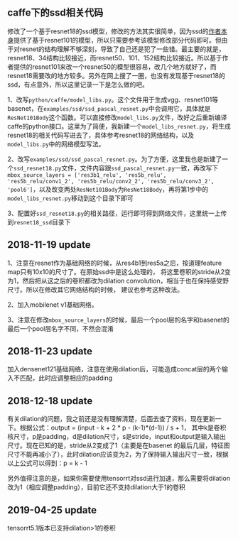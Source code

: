 ## caffe下的ssd相关代码
修改了一个基于resnet18的ssd模型，修改的方法其实很简单，因为ssd的[作者本身](https://github.com/weiliu89/caffe/tree/ssd)提供了基于resnet101的模型，所以只需要参考该模型修改部分代码即可。但由于对resnet的结构理解不够深刻，导致了自己还是犯了一些错。最主要的就是，resnet18、34结构比较接近，而resnet50、101、152结构比较接近。所以基于作者提供的resnet101来改一个resnet50的模型很容易，改几个地方就好了，而resnet18需要改的地方较多。另外在网上搜了一圈，也没有发现基于resnet18的ssd，有点意外，所以这里记录一下是怎么做的吧。

1、改写```python/caffe/model_libs.py```。这个文件用于生成vgg、resnet101等basenet，在```examples/ssd/ssd_pascal_resnet.py```中会调用它，具体就是```ResNet101Body```这个函数。可以直接修改```model_libs.py```文件，改好之后重新编译caffe的python接口。这里为了简便，我新建一个```model_libs_resnet.py```，将生成resnet18的相关代码写进去了，具体参考resnet18的网络结构，以及```model_libs.py```中的网络模型写法。

2、改写```examples/ssd/ssd_pascal_resnet.py```。为了方便，这里我也是新建了一个```ssd_resnet18.py```文件，文件内容跟```ssd_pascal_resnet.py```一致，再改写下```mbox_source_layers = ['res3b1_relu', 'res5b_relu', 'res5b_relu/conv1_2', 'res5b_relu/conv2_2', 'res5b_relu/conv3_2', 'pool6']```，以及改变两处```ResNet101Body```为```ResNet18Body```，再将第1步中的```model_libs_resnet.py```移动到这个目录下即可

3、配置好```ssd_resnet18.py```的相关路径，运行即可得到网络文件，这里统一上传到```resnet18_ssd```目录下

## 2018-11-19 update
1、注意在resnet作为基础网络的时候，从res4b1到res5a之后，按道理feature map只有10x10的尺寸了。在原始ssd中是这么处理的，
将这里卷积的stride从2变为1，然后把从这之后的卷积都改为dilation convolution，相当于也在保持感受野尺寸。所以在修改其它网络结构的时候，
建议也参考这种改法。

2、加入mobilenet v1基础网络。

3、注意在修改```mbox_source_layers```的时候，最后一个pool层的名字和basenet的最后一个pool层名字不同，不然会混淆

## 2018-11-23 update
加入densenet121基础网络，注意在使用dilation后，可能造成concat层的两个输入不匹配，此时应调整相应的padding


## 2018-12-18 update
有关dilation的问题，我之前还是没有理解清楚，后面去查了资料，现在更新一下。根据公式：output = (input - k + 2 * p - (k-1)*(d-1)) / s + 1，
其中k是卷积核尺寸，p是padding，d是dilation尺寸，s是stride，input和output是输入输出尺寸。现在已知的是，stride从2变成了1（主要是在basenet
的最后几层，特征图尺寸不能再减小了），此时dilation应该变为2，为了保持输入输出尺寸一致，根据以上公式可以得到：p = k - 1

另外值得注意的是，如果你需要使用tensorrt对ssd进行加速，那么需要将dilation改为1（相应调整padding），目前它还不支持dilation大于1的卷积


## 2019-04-25 update
tensorrt5.1版本已支持dilation>1的卷积
